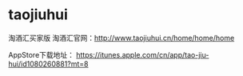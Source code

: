 # taojiuhui
淘酒汇买家版
淘酒汇官网：http://www.taojiuhui.cn/home/home/home

AppStore下载地址： https://itunes.apple.com/cn/app/tao-jiu-hui/id1080260881?mt=8
